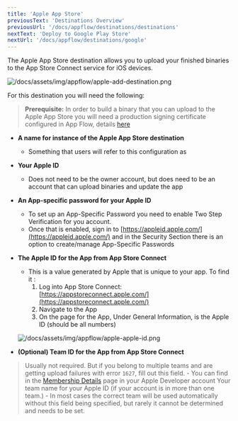 ```yaml
---
title: 'Apple App Store'
previousText: 'Destinations Overview'
previousUrl: '/docs/appflow/destinations/destinations'
nextText: 'Deploy to Google Play Store'
nextUrl: '/docs/appflow/destinations/google'
---
```


The Apple App Store destination allows you to upload your finished binaries to the App Store Connect service for iOS devices.


![/docs/assets/img/appflow/apple-add-destination.png](/docs/assets/img/appflow/apple-add-destination.png)

For this destination you will need the following:

> **Prerequisite:** In order to build a binary that you can upload to the Apple App Store you will need a production signing certificate configured in App Flow, details [here](https://ionicframework.com/docs/appflow/package/credentials#ios-credentials)


- **A name for instance of the Apple App Store destination**
    - Something that users will refer to this configuration as
- **Your Apple ID**
    - Does not need to be the owner account, but does need to be an account that can upload binaries and update the app
- **An App-specific password for your Apple ID**
    - To set up an App-Specific Password you need to enable Two Step Verification for you account.
    - Once that is enabled, sign in to [https://appleid.apple.com/](https://appleid.apple.com/) and in the Security Section there is an option to create/manage App-Specific Passwords
- **The Apple ID for the App from App Store Connect**
    - This is a value generated by Apple that is unique to your app. To find it :
        1. Log into App Store Connect: [https://appstoreconnect.apple.com/](https://appstoreconnect.apple.com/)
        2. Navigate to the App
        3. On the page for the App, Under General Information, is the Apple ID (should be all numbers)

    ![/docs/assets/img/appflow/apple-apple-id.png](/docs/assets/img/appflow/apple-apple-id.png)

- **(Optional) Team ID for the App from App Store Connect**
> Usually not required. But if you belong to multiple teams and are getting upload failures with error `1627`, fill out this field.
    - You can find in the <a href="https://developer.apple.com/account/#/membership" target="_blank">Membership Details</a> page in your Apple Developer account Your team name for your Apple ID (if your account is in more than one team.)
    - In most cases the correct team will be used automatically without this field being specified, but rarely it cannot be determined and needs to be set.
